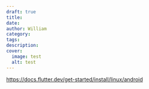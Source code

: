 ```yaml
---
draft: true
title: 
date: 
author: William
category: 
tags: 
description: 
cover:
  image: test
  alt: test
---
```



https://docs.flutter.dev/get-started/install/linux/android


